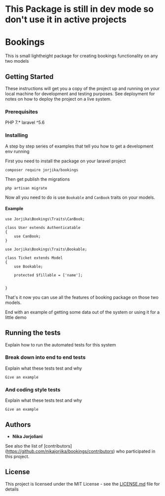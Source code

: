 # This Package is still in dev mode so don't use it in active projects

# Bookings

This is small lightheight package for creating bookings functionality on any two models

## Getting Started

These instructions will get you a copy of the project up and running on your local machine for development and testing purposes. See deployment for notes on how to deploy the project on a live system.

### Prerequisites

PHP 7.*
laravel ^5.6

### Installing

A step by step series of examples that tell you how to get a development env running

First you need to install the package on your laravel project
```
composer require jorjika/bookings
```
Then get publish the migrations

```
php artisan migrate
```

Now all you need to do is use ```Bookable``` and ```CanBook``` traits on your models. 

#### Example
```
use Jorjika\Bookings\Traits\CanBook;

class User extends Authenticatable
{
    use CanBook;
}
```
```
use Jorjika\Bookings\Traits\Bookable;

class Ticket extends Model
{
    use Bookable;

    protected $fillable = ['name'];


}
```
That's it now you can use all the features of booking package on those two models.


End with an example of getting some data out of the system or using it for a little demo

## Running the tests

Explain how to run the automated tests for this system

### Break down into end to end tests

Explain what these tests test and why

```
Give an example
```

### And coding style tests

Explain what these tests test and why

```
Give an example
```

## Authors

* **Nika Jorjoliani**

See also the list of [contributors] (https://github.com/nikajorjika/bookings/contributors) who participated in this project.

## License

This project is licensed under the MIT License - see the [LICENSE.md](LICENSE.md) file for details

